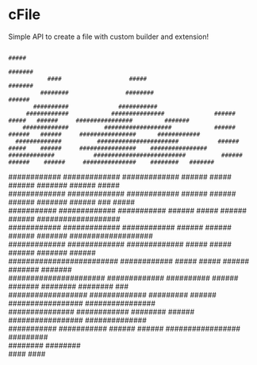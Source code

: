 # cFile
Simple API to create a file with custom builder and extension!

                                                                                       #####                                                      
                                                                                      #######                                                     
               ####                   #####                                           #######                                                     
             ########                ########                                         ######                                                      
           ##########              ###########                                                                                                    
         ############            ###############              ######          #####   ######     ################         #######                 
        #############          ###################            ######         ######   ######     ################      ############               
      #############          #######################           ######        #####    ######     ################    ################             
    #############           ##########################          ######      ######    ######     ###############    ########   #######            
   ############           #############   #############         ######      #####     ######            #######    ######        #####            
 #############          #############       ############         ######    ######     ######           #######     ######  ###   #####            
 ###########          #############           ###########        ######    #####      ######          ######       ###################            
  ############       #############          ############          ######  ######      ######        #######        ###################            
   #############   #############          #############            #####  #####       ######       #######         ######                         
     #########################           ############              ##### #####        ######      #######          #######                        
      ######################           #############                ##########        ######     ####### ########   ########     ###              
        ##################           #############                  #########         ######    #################    ################             
          ###############           ############                     ########         ######    #################      ##############             
            ###########             ###########                       ######          ######    #################        #########                
             ########                ########                                                                                                     
               ####                    ####
